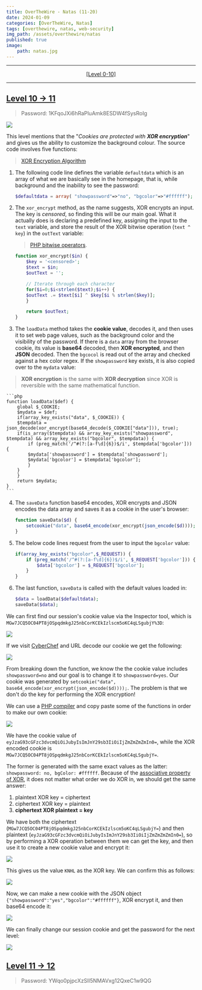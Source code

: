 ```yaml
---
title: OverTheWire - Natas (11-20)
date: 2024-01-09
categories: [OverTheWire, Natas]
tags: [overthewire, natas, web-security]
img_path: /assets/overthewire/natas
published: true
image:
    path: natas.jpg
---
```


---

<center> <a href="https://cspanias.github.io/posts/OverTheWire-Natas-(0-10)">[Level 0-10]</a> </center>

---

## [Level 10 &rarr; 11](https://overthewire.org/wargames/natas/natas11.html)

> Password: 1KFqoJXi6hRaPluAmk8ESDW4fSysRoIg

![](natas11_home.png)

This level mentions that the "_Cookies are protected with **XOR encryption**_" and gives us the ability to customize the background colour. The source code involves five functions:

> [XOR Encryption Algorithm](https://www.101computing.net/xor-encryption-algorithm/)

1. The following code line defines the variable `defaultdata` which is an array of what we are basically see in the homepage, that is, while background and the inability to see the password:

    ```php
    $defaultdata = array( "showpassword"=>"no", "bgcolor"=>"#ffffff");
    ```

2. The `xor_encrypt` method, as the name suggests, XOR encrypts an input. The key is _censored_, so finding this will be our main goal. What it actually does is declaring a predefined key, assigning the input to the `text` variable, and store the result of the XOR bitwise operation (`text ^ key`) in the `outText` variable:

    > [PHP bitwise operators](https://www.geeksforgeeks.org/php-bitwise-operators/).

    ```php
    function xor_encrypt($in) {
        $key = '<censored>';
        $text = $in;
        $outText = '';

        // Iterate through each character
        for($i=0;$i<strlen($text);$i++) {
        $outText .= $text[$i] ^ $key[$i % strlen($key)];
        }

        return $outText;
    }
    ```

3. The `loadData` method takes the **cookie value**, decodes it, and then uses it to set web page values, such as the background color and the visibility of the password. If there is a `data` array from the browser cookie, its value is **base64** decoded, then **XOR encrypted**, and then **JSON** decoded. Then the `bgcocol` is read out of the array and checked against a hex color regex. If the `showpassword` key exists, it is also copied over to the `mydata` value:

> **XOR encryption** is the same with **XOR decryption** since XOR is reversible with the same mathematical function.

    ```php
    function loadData($def) {
        global $_COOKIE;
        $mydata = $def;
        if(array_key_exists("data", $_COOKIE)) {
        $tempdata = json_decode(xor_encrypt(base64_decode($_COOKIE["data"])), true);
        if(is_array($tempdata) && array_key_exists("showpassword", $tempdata) && array_key_exists("bgcolor", $tempdata)) {
            if (preg_match('/^#(?:[a-f\d]{6})$/i', $tempdata['bgcolor'])) {
            $mydata['showpassword'] = $tempdata['showpassword'];
            $mydata['bgcolor'] = $tempdata['bgcolor'];
            }
        }
        }
        return $mydata;
    }
    ```

4. The `saveData` function base64 encodes, XOR encrypts and JSON encodes the data array and saves it as a cookie in the user's browser:

    ```php
    function saveData($d) {
        setcookie("data", base64_encode(xor_encrypt(json_encode($d))));
    }
    ```

5. The below code lines request from the user to input the `bgcolor` value:

    ```php
    if(array_key_exists("bgcolor",$_REQUEST)) {
        if (preg_match('/^#(?:[a-f\d]{6})$/i', $_REQUEST['bgcolor'])) {
            $data['bgcolor'] = $_REQUEST['bgcolor'];
        }
    }
    ```

6. The last function, `saveData` is called with the default values loaded in:

    ```php
    $data = loadData($defaultdata);
    saveData($data);
    ```

We can first find our session's cookie value via the Inspector tool, which is `MGw7JCQ5OC04PT8jOSpqdmkgJ25nbCorKCEkIzlscm5oKC4qLSgubjY%3D`:

![](natas11_sessionCookie.png)

If we visit [CyberChef](https://gchq.github.io/CyberChef/) and URL decode our cookie we get the following:

![](natas11_urlDecode.png)

From breaking down the function, we know the the cookie value includes `showpassword=no` and our goal is to change it to `showpassword=yes`. Our cookie was generated by `setcookie("data", base64_encode(xor_encrypt(json_encode($d))));`. The problem is that we don't do the key for performing the XOR encryption!

We can use a [PHP compiler](https://www.w3schools.com/php/phptryit.asp?filename=tryphp_compiler&ref=learnhacking.io) and copy paste some of the functions in order to make our own cookie:

![](natas11_phpCompiler.png)

We have the cookie value of `eyJzaG93cGFzc3dvcmQiOiJubyIsImJnY29sb3IiOiIjZmZmZmZmIn0=`, while the XOR encoded cookie is `MGw7JCQ5OC04PT8jOSpqdmkgJ25nbCorKCEkIzlscm5oKC4qLSgubjY=`. 

The former is generated with the same exact values as the latter: ` showpassword: no, bgColor: #ffffff`. Because of the [associative property of XOR](https://accu.org/journals/overload/20/109/lewin_1915/?ref=learnhacking.io), it does not matter what order we do XOR in, we should get the same answer:
1. plaintext XOR key = ciphertext
2. ciphertext XOR key = plaintext
3. **ciphertext XOR plaintext = key**

We have both the ciphertext (`MGw7JCQ5OC04PT8jOSpqdmkgJ25nbCorKCEkIzlscm5oKC4qLSgubjY=`) and then plaintext (`eyJzaG93cGFzc3dvcmQiOiJubyIsImJnY29sb3IiOiIjZmZmZmZmIn0=`), so by performing a XOR operation between them we can get the key, and then use it to create a new cookie value and encrypt it:

![](natas11_xorDecoding.png)

This gives us the value `KNHL` as the XOR key. We can confirm this as follows:

![](natas11_xorDecoding1.png)

Now, we can make a new cookie with the JSON object `{"showpassword":"yes","bgcolor":"#ffffff"}`, XOR encrypt it, and then base64 encode it:

![](natas11_cookieFinal.png)

We can finally change our session cookie and get the password for the next level:

![](natas11_pass.png)

## [Level 11 &rarr; 12](https://overthewire.org/wargames/natas/natas12.html)

> Password: YWqo0pjpcXzSIl5NMAVxg12QxeC1w9QG

<!--
---

<center> <a href="https://cspanias.github.io/posts/OverTheWire-Natas-(21-34)/">[Level 21-34]</a> </center>

---
-->